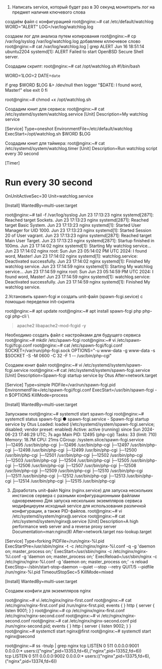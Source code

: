 1. Написать service, который будет раз в 30 секунд мониторить лог на предмет наличия ключевого слова

создаём файл с конфигурацией
root@nginx:~# cat /etc/default/watchlog
WORD="ALERT"
LOG=/var/log/watchlog.log

создаем лог для анализа путем копирования 
root@nginx:~# cp /var/log/syslog /var/log/watchlog.log
добавляем кллючевое слово
root@nginx:~# cat /var/log/watchlog.log | grep ALERT
Jun 16 18:51:14 ubuntu2204 systemd[1]: ALERT Failed to start OpenBSD Secure Shell server.

Создадим скрипт:
root@nginx:~# cat /opt/watchlog.sh
#!/bin/bash

WORD=$1
LOG=$2
DATE=`date`

if grep $WORD $LOG &> /dev/null
then
logger "$DATE: I found word, Master!"
else
exit 0
fi

root@nginx:~# chmod +x /opt/watchlog.sh

Создадим юнит для сервиса:
root@nginx:~# cat /etc/systemd/system/watchlog.service
[Unit]
Description=My watchlog service

[Service]
Type=oneshot
EnvironmentFile=/etc/default/watchlog
ExecStart=/opt/watchlog.sh $WORD $LOG

Создадим юнит для таймера:
root@nginx:~# cat /etc/systemd/system/watchlog.timer
[Unit]
Description=Run watchlog script every 30 second

[Timer]
# Run every 30 second
OnUnitActiveSec=30
Unit=watchlog.service

[Install]
WantedBy=multi-user.target

root@nginx:~# tail -f /var/log/syslog
Jun 23 17:13:23 nginx systemd[2871]: Reached target Sockets.
Jun 23 17:13:23 nginx systemd[2871]: Reached target Basic System.
Jun 23 17:13:23 nginx systemd[1]: Started User Manager for UID 1000.
Jun 23 17:13:23 nginx systemd[1]: Started Session 20 of User vagrant.
Jun 23 17:13:23 nginx systemd[2871]: Reached target Main User Target.
Jun 23 17:13:23 nginx systemd[2871]: Startup finished in 100ms.
Jun 23 17:14:02 nginx systemd[1]: Starting My watchlog service...
Jun 23 17:14:02 nginx root: Sun Jun 23 05:14:02 PM UTC 2024: I found word, Master!
Jun 23 17:14:02 nginx systemd[1]: watchlog.service: Deactivated successfully.
Jun 23 17:14:02 nginx systemd[1]: Finished My watchlog service.
Jun 23 17:14:59 nginx systemd[1]: Starting My watchlog service...
Jun 23 17:14:59 nginx root: Sun Jun 23 05:14:59 PM UTC 2024: I found word, Master!
Jun 23 17:14:59 nginx systemd[1]: watchlog.service: Deactivated successfully.
Jun 23 17:14:59 nginx systemd[1]: Finished My watchlog service.

2.Установить spawn-fcgi и создать unit-файл (spawn-fcgi.sevice) с помощью переделки init-скрипта

root@nginx:~# apt update
root@nginx:~# apt install spawn-fcgi php php-cgi php-cli \
>  apache2 libapache2-mod-fcgid -y

Необходимо создать файл с настройками для будущего сервиса
root@nginx:~# mkdir /etc/spawn-fcgi
root@nginx:~# vi /etc/spawn-fcgi/fcgi.conf
root@nginx:~# cat /etc/spawn-fcgi/fcgi.conf
SOCKET=/var/run/php-fcgi.sock
OPTIONS="-u www-data -g www-data -s $SOCKET -S -M 0600 -C 32 -F 1 -- /usr/bin/php-cgi"

Создаем юнит файл
root@nginx:~# vi /etc/systemd/system/spawn-fcgi.service
root@nginx:~# cat /etc/systemd/system/spawn-fcgi.service
[Unit]
Description=Spawn-fcgi startup service by Otus
After=network.target

[Service]
Type=simple
PIDFile=/var/run/spawn-fcgi.pid
EnvironmentFile=/etc/spawn-fcgi/fcgi.conf
ExecStart=/usr/bin/spawn-fcgi -n $OPTIONS
KillMode=process

[Install]
WantedBy=multi-user.target

Запускаем
root@nginx:~# systemctl start spawn-fcgi
root@nginx:~# systemctl status spawn-fcgi
● spawn-fcgi.service - Spawn-fcgi startup service by Otus
     Loaded: loaded (/etc/systemd/system/spawn-fcgi.service; disabled; vendor preset: enabled)
     Active: active (running) since Sun 2024-06-23 17:46:29 UTC; 7s ago
   Main PID: 12495 (php-cgi)
      Tasks: 33 (limit: 710)
     Memory: 18.7M
        CPU: 21ms
     CGroup: /system.slice/spawn-fcgi.service
             ├─12495 /usr/bin/php-cgi
             ├─12496 /usr/bin/php-cgi
             ├─12497 /usr/bin/php-cgi
             ├─12498 /usr/bin/php-cgi
             ├─12499 /usr/bin/php-cgi
             ├─12500 /usr/bin/php-cgi
             ├─12501 /usr/bin/php-cgi
             ├─12502 /usr/bin/php-cgi
             ├─12503 /usr/bin/php-cgi
             ├─12504 /usr/bin/php-cgi
             ├─12505 /usr/bin/php-cgi
             ├─12506 /usr/bin/php-cgi
             ├─12507 /usr/bin/php-cgi
             ├─12508 /usr/bin/php-cgi
             ├─12509 /usr/bin/php-cgi
             ├─12510 /usr/bin/php-cgi
             ├─12511 /usr/bin/php-cgi
             ├─12512 /usr/bin/php-cgi
             ├─12513 /usr/bin/php-cgi
             ├─12514 /usr/bin/php-cgi
             ├─12515 /usr/bin/php-cgi
			 
3. Доработать unit-файл Nginx (nginx.service) для запуска нескольких инстансов сервера с разными конфигурационными файлами одновременно
Для запуска нескольких экземпляров сервиса модифицируем исходный service для использования различной конфигурации, а также PID-файлов.
root@nginx:~# vi /etc/systemd/system/nginx@.service
root@nginx:~# cat /etc/systemd/system/nginx@.service
[Unit]
Description=A high performance web server and a reverse proxy server
Documentation=man:nginx(8)
After=network.target nss-lookup.target

[Service]
Type=forking
PIDFile=/run/nginx-%I.pid
ExecStartPre=/usr/sbin/nginx -t -c /etc/nginx/nginx-%I.conf -q -g 'daemon on; master_process on;'
ExecStart=/usr/sbin/nginx -c /etc/nginx/nginx-%I.conf -g 'daemon on; master_process on;'
ExecReload=/usr/sbin/nginx -c /etc/nginx/nginx-%I.conf -g 'daemon on; master_process on;' -s reload
ExecStop=-/sbin/start-stop-daemon --quiet --stop --retry QUIT/5 --pidfile /run/nginx-%I.pid
TimeoutStopSec=5
KillMode=mixed

[Install]
WantedBy=multi-user.target

Создаем конфиги для экземпляров nginx

root@nginx:~# vi /etc/nginx/nginx-first.conf
root@nginx:~# cat /etc/nginx/nginx-first.conf
pid /run/nginx-first.pid;
events {
}
http {
        server {
                listen 9001;
        }
}
root@nginx:~# cp /etc/nginx/nginx-first.conf /etc/nginx/nginx-second.conf
root@nginx:~# vi /etc/nginx/nginx-second.conf
root@nginx:~# cat /etc/nginx/nginx-second.conf
pid /run/nginx-second.pid;
events {
}
http {
        server {
                listen 9002;
        }
}
root@nginx:~# systemctl start nginx@first
root@nginx:~# systemctl start nginx@second

root@nginx:~# ss -tnulp | grep nginx
tcp   LISTEN 0      511           0.0.0.0:9001      0.0.0.0:*    users:(("nginx",pid=13353,fd=6),("nginx",pid=13352,fd=6))                                                                                                                                    
tcp   LISTEN 0      511           0.0.0.0:9002      0.0.0.0:*    users:(("nginx",pid=13375,fd=6),("nginx",pid=13374,fd=6))                                                                                                                                    